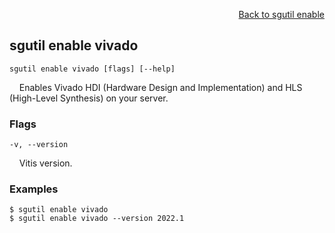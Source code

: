 <div id="readme" class="Box-body readme blob js-code-block-container">
<article class="markdown-body entry-content p-3 p-md-6" itemprop="text">
<p align="right">
<a href="https://github.com/fpgasystems/hacc/blob/main/cli/docs/sgutil-enable.md#sgutil-enable">Back to sgutil enable</a>
</p>

## sgutil enable vivado

<code>sgutil enable vivado [flags] [--help]</code>
<p>
  &nbsp; &nbsp; Enables Vivado HDI (Hardware Design and Implementation) and HLS (High-Level Synthesis) on your server.
</p>

### Flags
<code>-v, --version <string></code>
<p>
  &nbsp; &nbsp; Vitis version.
</p>

### Examples
```
$ sgutil enable vivado
$ sgutil enable vivado --version 2022.1
```